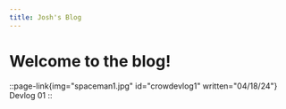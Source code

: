 ```yaml
---
title: Josh's Blog
---
```


# Welcome to the blog!

::page-link{img="spaceman1.jpg" id="crowdevlog1" written="04/18/24"}
Devlog 01
::